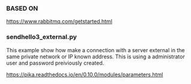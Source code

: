 ### BASED ON 

https://www.rabbitmq.com/getstarted.html

### sendhello3_external.py

  This example show how make a connection with a server external in the same private network or IP known address. This is using a administrator user and password preiviously created.

  https://pika.readthedocs.io/en/0.10.0/modules/parameters.html
